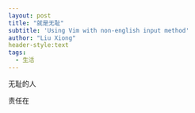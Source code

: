 ```yaml
---
layout: post
title: "就是无耻"
subtitle: 'Using Vim with non-english input method'
author: "Liu Xiong"
header-style:text
tags:
  - 生活
---
```


无耻的人

责任在
